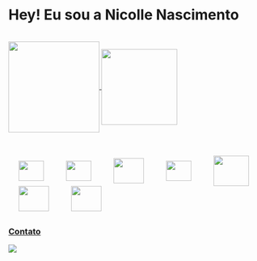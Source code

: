 # Hey! Eu sou a Nicolle Nascimento 

<br>

<div>
  <a href="https://github.com/c0lline">
  <img height="180em" src="https://github-readme-stats.vercel.app/api?username=c0lline&show_icons=true&theme=tokyonight" align="center">
  <img height="150em" src="https://github-readme-stats.vercel.app/api/top-langs/?username=c0lline&layout=compact&langs_count=16&theme=tokyonight" align="center">
</div>


##

<div style="display: inline-block"> <br>
  <img src="https://cdn.jsdelivr.net/gh/devicons/devicon/icons/html5/html5-plain.svg" align="center" height="40"  width="50" hspace="20"/>
  <img src="https://cdn.jsdelivr.net/gh/devicons/devicon/icons/css3/css3-plain.svg" align="center" height="40"  width="50" hspace="20"/>
  <img src="https://cdn.jsdelivr.net/gh/devicons/devicon/icons/bootstrap/bootstrap-plain.svg" align="center" height="50" width="60" hspace="20"/>
  <img src="https://cdn.jsdelivr.net/gh/devicons/devicon/icons/figma/figma-original.svg" align="center" height="40" width="50" hspace="20"/>
  <img src="https://cdn.jsdelivr.net/gh/devicons/devicon/icons/php/php-plain.svg" align="center" height="60" width="70" hspace="20"/>
  <img src="https://cdn.jsdelivr.net/gh/devicons/devicon/icons/java/java-original.svg" align="center" height="50" width="60" hspace="20"/>
  <img src="https://cdn.jsdelivr.net/gh/devicons/devicon/icons/mysql/mysql-original.svg" align="center" height="50" width="60" hspace="20"/>                      
</div>

##  

### Contato

<div style="">
  <a href="mailto:nicollelnasci@gmail.com"><img href="" src="https://img.shields.io/badge/Gmail-D14836?style=for-the-badge&logo=gmail&logoColor=white" wight="50" left="50"></a>
</div>



